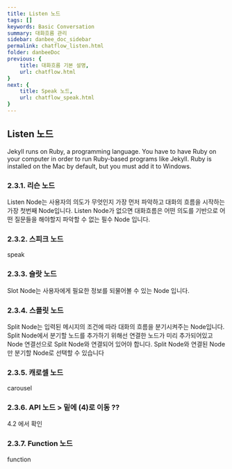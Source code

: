 ```yaml
---
title: Listen 노드
tags: []
keywords: Basic Conversation
summary: 대화흐름 관리
sidebar: danbee_doc_sidebar
permalink: chatflow_listen.html
folder: danbeeDoc
previous: {
    title: 대화흐름 기본 설명, 
    url: chatflow.html
}
next: {
    title: Speak 노드,
    url: chatflow_speak.html
}
---
```


## Listen 노드

Jekyll runs on Ruby, a programming language. You have to have Ruby on your computer in order to run Ruby-based programs like Jekyll. Ruby is installed on the Mac by default, but you must add it to Windows.

### 2.3.1. 리슨 노드

Listen Node는 사용자의 의도가 무엇인지 가장 먼저 파악하고 대화의 흐름을 시작하는 가장 첫번째 Node입니다. Listen Node가 없으면 대화흐름은 어떤 의도를 기반으로 어떤 질문들을 해야할지 파악할 수 없는 필수 Node 입니다. 

### 2.3.2. 스피크 노드

speak

### 2.3.3. 슬랏 노드

Slot Node는 사용자에게 필요한 정보를 되물어볼 수 있는 Node 입니다. 

### 2.3.4. 스플릿 노드

Split Node는 입력된 메시지의 조건에 따라 대화의 흐름을 분기시켜주는 Node입니다. Split Node에서 분기할 노드를 추가하기 위해선 연결한 노드가 미리 추가되어있고 Node 연결선으로 Split Node와 연결되어 있어야 합니다. Split Node와 연결된 Node만 분기할 Node로 선택할 수 있습니다

### 2.3.5. 캐로셀 노드

carousel

### 2.3.6. API 노드 > 밑에 (4)로 이동 ??

4.2 에서 확인

### 2.3.7. Function 노드

function
